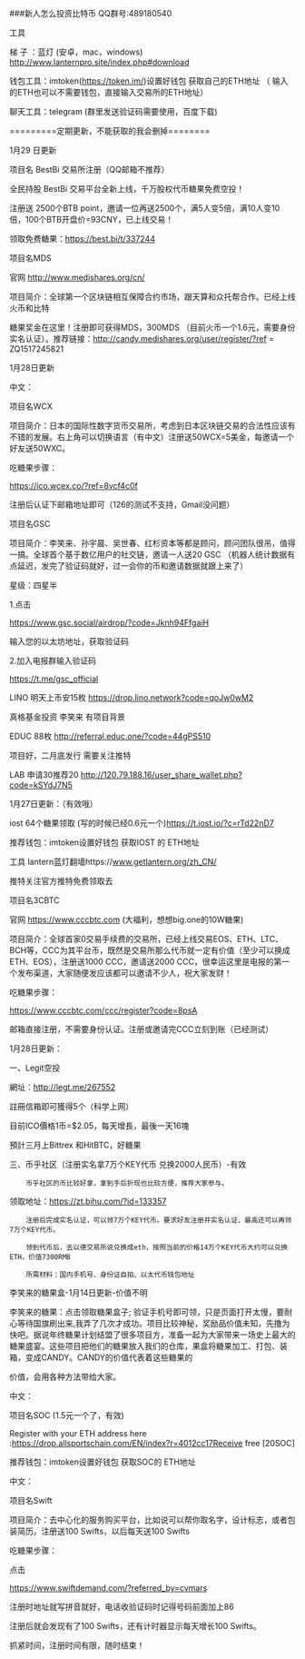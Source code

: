 ###新人怎么投资比特币
QQ群号:489180540

工具

梯      子 ：蓝灯 (安卓，mac，windows) http://www.lanternpro.site/index.php#download

钱包工具：imtoken(https://token.im/)设置好钱包 获取自己的ETH地址
                 （ 输入的ETH也可以不需要钱包，直接输入交易所的ETH地址）

聊天工具：telegram  (群里发送验证码需要使用，百度下载)

=========定期更新，不能获取的我会删掉========

1月29 日更新 

项目名 BestBi 交易所注册（QQ邮箱不推荐）

全民持股 BestBi 交易平台全新上线，千万股权代币糖果免费空投！

注册送 2500个BTB point，邀请一位再送2500个，满5人变5倍，满10人变10倍，100个BTB开盘价=93CNY，已上线交易！

领取免费糖果：https://best.bi/t/337244



项目名MDS

官网  http://www.medishares.org/cn/

项目简介：全球第一个区块链相互保障合约市场，跟天算和众托帮合作。已经上线火币和比特

糖果奖金在这里！注册即可获得MDS，300MDS （目前火币一个1.6元，需要身份实名认证）。推荐链接：http://candy.medishares.org/user/register/?ref = ZQ1517245821

1月28日更新 



中文：

项目名WCX

项目简介：日本的国际性数字货币交易所，考虑到日本区块链交易的合法性应该有不错的发展。右上角可以切换语言（有中文）注册送50WCX=5美金，每邀请一个好友送50WXC。

吃糖果步骤：

https://ico.wcex.co/?ref=8vcf4c0f

注册后认证下邮箱地址即可（126的测试不支持，Gmail没问题）

项目名GSC

项目简介：李笑来、孙宇晨、吴世春、红杉资本等都是顾问，顾问团队很吊，值得一搞。全球首个基于数亿用户的社交链，邀请一人送20 GSC （机器人统计数据有点延迟，发完了验证码就好，过一会你的币和邀请数据就跟上来了）

星级：四星半

1.点击

https://www.gsc.social/airdrop/?code=Jknh94FfgaiH

输入您的以太坊地址，获取验证码

2.加入电报群输入验证码

https://t.me/gsc_official

LINO 明天上币安15枚  https://drop.lino.network?code=qoJw0wM2

真格基金投资 李笑来 有项目背景

EDUC 88枚  http://referral.educ.one/?code=44gPS510

项目好，二月底发行  需要关注推特

LAB 申请30推荐20  http://120.79.188.16/user_share_wallet.php?code=kSYdJ7N5

1月27日更新：（有效哦）

iost 64个糖果领取  (写的时候已经0.6元一个)https://t.iost.io/?c=rTd22nD7

推荐钱包：imtoken设置好钱包 获取IOST 的 ETH地址

工具 lantern蓝灯翻墙https://www.getlantern.org/zh_CN/

推特关注官方推特免费领取去

项目名3CBTC

官网  https://www.cccbtc.com (大福利，想想big.one的10W糖果)

项目简介：全球首家0交易手续费的交易所，已经上线交易EOS、ETH、LTC、BCH等，CCC为其平台币，既然是交易所那么代币就一定有价值（至少可以换成ETH、EOS），注册送1000 CCC，邀请送2000 CCC，很幸运这里是电报的第一个发布渠道，大家随便发应该都可以邀请不少人，祝大家发财！

吃糖果步骤：

https://www.cccbtc.com/ccc/register?code=8psA

邮箱直接注册，不需要身份认证。注册或邀请完CCC立刻到账（已经测试）



1月28日更新：

一、Legit空投

網址：http://legt.me/267552

註冊信箱即可獲得5个（科学上网）

目前ICO價格1币=$2.05，每天增長，最後一天16塊

預計三月上Bittrex 和HitBTC，好糖果

三、币乎社区（注册实名拿7万个KEY代币 兑换2000人民币）-有效

        币乎社区的币比较好拿，拿到手后折现也比较方便，推荐大家参与。

领取地址：https://zt.bihu.com/?id=133357

        注册后完成实名认证，可以领7万个KEY代币。要求好友注册并实名认证，最高还可以再领7万个KEY代币。

        领到代币后，去以德交易所说兑换成eth，按照当前的价格14万个KEY代币大约可以兑换ETH，价值7300RMB

        所需材料：国内手机号、身份证自拍、以太代币钱包地址

李笑来的糖果盒-1月14日更新-价值不明

李笑来的糖果：点击领取糖果盒子; 验证手机号即可领，只是页面打开太慢，要耐心等待国旗刷出来,我弄了几次才成功。项目比较神秘，奖励品价值未知，先撸为快吧。据说年终糖果计划结盟了很多项目方，准备一起为大家带来一场史上最大的糖果盛宴。这些项目把他们的糖果放入我们的仓库，果盒将糖果加工、打包、装箱，变成CANDY。CANDY的价值代表着这些糖果的

价值，会用各种方法带给大家。



中文：

项目名SOC (1.5元一个了，有效)

Register with your ETH address here :https://drop.allsportschain.com/EN/index?r=4012cc17Receive free [20SOC]

推荐钱包：imtoken设置好钱包 获取SOC的 ETH地址

中文：

项目名Swift

项目简介：去中心化的服务购买平台，比如说可以帮你取名字，设计标志，或者包装简历。注册送100 Swifts，以后每天送100 Swifts

吃糖果步骤：

点击

https://www.swiftdemand.com/?referred_by=cvmars

注册时地址就写拼音就好，电话收验证码时记得号码前面加上86

注册后就会发现有了100 Swifts，还有计时器显示每天增长100 Swifts。

抓紧时间，注册时间有限，随时结束！

